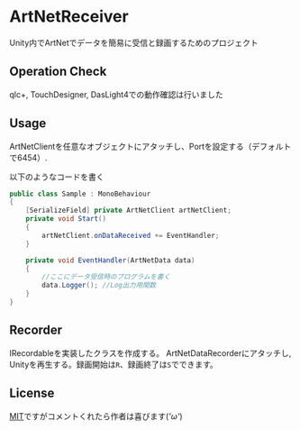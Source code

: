 # ArtNetReceiver
Unity内でArtNetでデータを簡易に受信と録画するためのプロジェクト

## Operation Check
qlc+, TouchDesigner, DasLight4での動作確認は行いました

## Usage

ArtNetClientを任意なオブジェクトにアタッチし、Portを設定する（デフォルトで6454）.

以下のようなコードを書く

```C# : データ受信のサンプルコード
public class Sample : MonoBehaviour
{
    [SerializeField] private ArtNetClient artNetClient;
    private void Start()
    {
        artNetClient.onDataReceived += EventHandler;
    }

    private void EventHandler(ArtNetData data)
    {
        //ここにデータ受信時のプログラムを書く
        data.Logger(); //Log出力用関数 
    }
}
```

## Recorder

IRecordableを実装したクラスを作成する。
ArtNetDataRecorderにアタッチし, Unityを再生する。録画開始は`R`、録画終了は`S`でできます。



License
-------

[MIT](LICENSE.md)ですがコメントくれたら作者は喜びます(*'ω'*)
